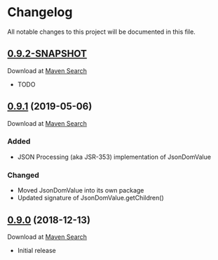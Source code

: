 # Changelog
All notable changes to this project will be documented in this file.

<a name="0.9.2"></a>

## [0.9.2-SNAPSHOT](https://github.com/lars-sh/json-dom/compare/88a2a0fbea8b21b5ff0d3973a49d8494e089dd3a...master)

Download at [Maven Search](https://search.maven.org/artifact/de.lars-sh/json-dom/0.9.2/jar)

* TODO

<a name="0.9.1"></a>

## [0.9.1](https://github.com/lars-sh/json-dom/compare/56d9c1bf3e529a15c9a082ce18c76f608fd1a2db...88a2a0fbea8b21b5ff0d3973a49d8494e089dd3a) (2019-05-06)

Download at [Maven Search](https://search.maven.org/artifact/de.lars-sh/json-dom/0.9.1/jar)

### Added
* JSON Processing (aka JSR-353) implementation of JsonDomValue

### Changed
* Moved JsonDomValue into its own package
* Updated signature of JsonDomValue.getChildren()

<a name="0.9.0"></a>

## [0.9.0](https://github.com/lars-sh/json-dom/commit/56d9c1bf3e529a15c9a082ce18c76f608fd1a2db) (2018-12-13)

Download at [Maven Search](https://search.maven.org/artifact/de.lars-sh/json-dom/0.9.0/jar)

* Initial release
